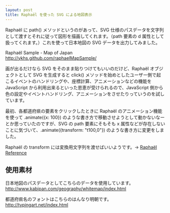 ```yaml
---
layout: post
title: Raphaël を使った SVG による地図表示
---
```

Raphaël に path() メソッドというのがあって、SVG 仕様のパスデータを文字列として渡すとそれに従って図形を描画してくれます。（path 要素の d 属性として扱ってくれます。）これを使って日本地図の SVG データを出力してみました。

Raphaël Sample - Map of Japan  
<http://ykhs.github.com/raphaelMapSample/>

画が出るだけなら SVG をそのまま貼りつけてもいいのだけど、Raphaël オブジェクトとして SVG を生成すると click() メソッドを始めとしたユーザー側で起こるイベントのハンドリングや、座標計算、アニメーションなどの機能をJavaScript から利用出来るといった恩恵が受けられるので、JavaScript 側から色の設定やイベントハンドリング、アニメーションをさせたりっていうのを試しています。

最初、各都道府県の要素をクリックしたときに Raphaël のアニメーション機能を使って .animate({x: 100}) のような書き方で移動させようとして動かないなーとか思っていたのですが、SVG の path 要素にそもそも x 属性などが存在しないことに気づいて、.animate({transform: "t100,0"}) のような書き方に変更をしました。

Raphaël の transform には変換用文字列を渡せばいいようです。-> [Raphaël Reference](http://raphaeljs.com/reference.html#Element.transform)

## 使用素材

日本地図のパスデータとしてこちらのデータを使用しています。  
<http://www.kabipan.com/geography/whitemap/index.html>

都道府県名のフォントはこちらのはんなり明朝です。  
<http://typingart.net/index.html>
